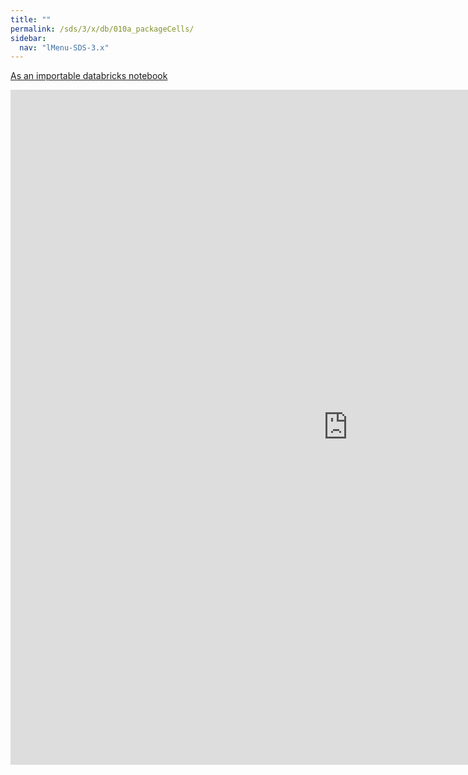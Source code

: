 ```yaml
---
title: ""
permalink: /sds/3/x/db/010a_packageCells/
sidebar:
  nav: "lMenu-SDS-3.x"
---
```


[As an importable databricks notebook](https://lamastex.github.io/scalable-data-science/sds/3/x/db/010a_packageCells.html)

<iframe src="https://lamastex.github.io/scalable-data-science/sds/3/x/db/010a_packageCells.html" width="1080" height="1080" frameborder="0"></iframe>
